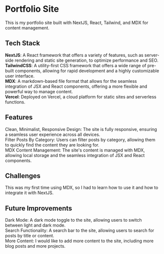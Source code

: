 # Portfolio Site

This is my portfolio site built with NextJS, React, Tailwind, and MDX for content management.

## Tech Stack

**NextJS**: A React framework that offers a variety of features, such as server-side rendering and static site generation, to optimize performance and SEO.\
**TailwindCSS**: A utility-first CSS framework that offers a wide range of pre-built components, allowing for rapid development and a highly customizable user interface.\
**MDX**: A markdown-based file format that allows for the seamless integration of JSX and React components, offering a more flexible and powerful way to manage content.\
**Vercel**: Deployed on Vercel, a cloud platform for static sites and serverless functions.

## Features

Clean, Minimalist, Responsive Design: The site is fully responsive, ensuring a seamless user experience across all devices.\
Filter Posts By Category: Users can filter posts by category, allowing them to quickly find the content they are looking for.\
MDX Content Management: The site's content is managed with MDX, allowing local storage and the seamless integration of JSX and React components.

## Challenges
This was my first time using MDX, so I had to learn how to use it and how to integrate it with NextJS.

## Future Improvements

Dark Mode: A dark mode toggle to the site, allowing users to switch between light and dark mode.\
Search Functionality: A search bar to the site, allowing users to search for posts by title or content.\
More Content: I would like to add more content to the site, including more blog posts and more projects.
